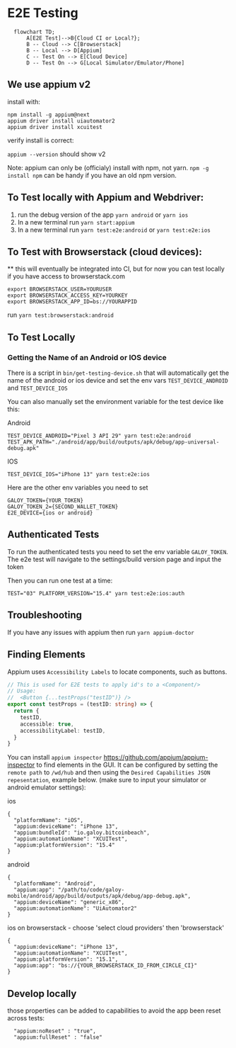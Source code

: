 # E2E Testing

```mermaid
  flowchart TD;
      A[E2E Test]-->B{Cloud CI or Local?};
      B -- Cloud --> C[Browserstack]
      B -- Local --> D[Appium]
      C -- Test On --> E[Cloud Device]
      D -- Test On --> G[Local Simulator/Emulator/Phone]
```

## We use appium v2

install with:

```
npm install -g appium@next
appium driver install uiautomator2
appium driver install xcuitest
```

verify install is correct:

`appium --version` should show v2

Note: appium can only be (officialy) install with npm, not yarn.
`npm -g install npm` can be handy if you have an old npm version.

## To Test locally with Appium and Webdriver:

1. run the debug version of the app `yarn android` or `yarn ios`
2. In a new terminal run `yarn start:appium`
3. In a new terminal run `yarn test:e2e:android` or `yarn test:e2e:ios`

## To Test with Browserstack (cloud devices):

\*\* this will eventually be integrated into CI, but for now you can test locally if you have
access to browserstack.com

```
export BROWSERSTACK_USER=YOURUSER
export BROWSERSTACK_ACCESS_KEY=YOURKEY
export BROWSERSTACK_APP_ID=bs://YOURAPPID
```

run `yarn test:browserstack:android`

## To Test Locally

### Getting the Name of an Android or IOS device

There is a script in `bin/get-testing-device.sh` that will automatically get the name of the android or ios device and set the env vars `TEST_DEVICE_ANDROID` and `TEST_DEVICE_IOS`

You can also manually set the environment variable for the test device like this:

Android

```
TEST_DEVICE_ANDROID="Pixel 3 API 29" yarn test:e2e:android
TEST_APK_PATH="./android/app/build/outputs/apk/debug/app-universal-debug.apk"
```

IOS

```
TEST_DEVICE_IOS="iPhone 13" yarn test:e2e:ios
```

Here are the other env variables you need to set

```
GALOY_TOKEN={YOUR_TOKEN}
GALOY_TOKEN_2={SECOND_WALLET_TOKEN}
E2E_DEVICE={ios or android}
```

## Authenticated Tests

To run the authenticated tests you need to set the env variable `GALOY_TOKEN`. The e2e test will navigate to the settings/build version page and input the token

Then you can run one test at a time:

```
TEST="03" PLATFORM_VERSION="15.4" yarn test:e2e:ios:auth
```

## Troubleshooting

If you have any issues with appium then run `yarn appium-doctor`

## Finding Elements

Appium uses `Accessibility Labels` to locate components, such as buttons.

```ts
// This is used for E2E tests to apply id's to a <Component/>
// Usage:
//  <Button {...testProps("testID")} />
export const testProps = (testID: string) => {
  return {
    testID,
    accessible: true,
    accessibilityLabel: testID,
  }
}
```

You can install `appium inspector` https://github.com/appium/appium-inspector to find elements in the GUI. It can be configured by setting the `remote path` to `/wd/hub` and then using the `Desired Capabilities JSON repesentation`, example below. (make sure to input your simulator or android emulator settings):

ios

```
{
  "platformName": "iOS",
  "appium:deviceName": "iPhone 13",
  "appium:bundleId": "io.galoy.bitcoinbeach",
  "appium:automationName": "XCUITest",
  "appium:platformVersion": "15.4"
}
```

android

```
{
  "platformName": "Android",
  "appium:app": "/path/to/code/galoy-mobile/android/app/build/outputs/apk/debug/app-debug.apk",
  "appium:deviceName": "generic_x86",
  "appium:automationName": "UiAutomator2"
}
```

ios on browserstack - choose 'select cloud providers' then 'browserstack'

```
{
  "appium:deviceName": "iPhone 13",
  "appium:automationName": "XCUITest",
  "appium:platformVersion": "15.1",
  "appium:app": "bs://{YOUR_BROWSERSTACK_ID_FROM_CIRCLE_CI}"
}
```

## Develop locally

those properties can be added to capabilities to avoid the app been reset across tests:

```
  "appium:noReset" : "true",
  "appium:fullReset" : "false"
```
